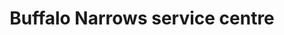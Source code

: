 ---
title: "Buffalo Narrows service centre"
url: /buffalo-narrows/buffalo-narrows-service-centre/
shop: car repair
---